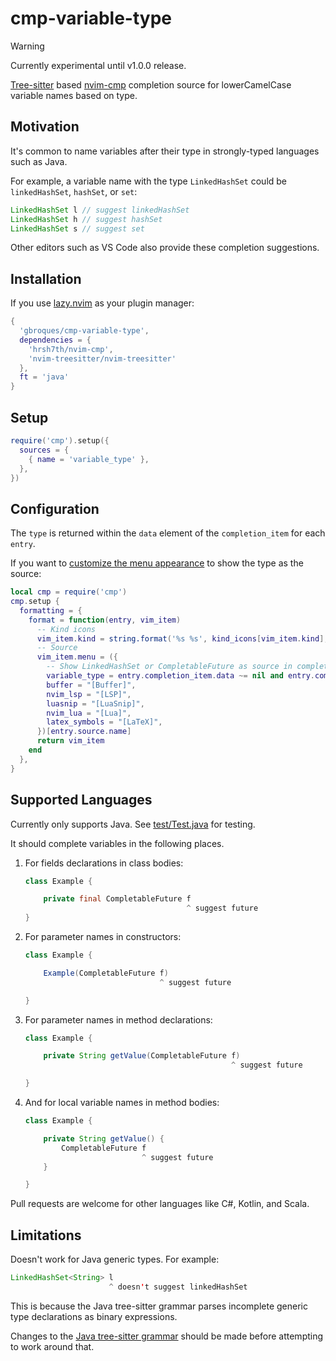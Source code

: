 # cmp-variable-type

> [!WARNING]
> Currently experimental until v1.0.0 release.

[Tree-sitter](https://github.com/tree-sitter/tree-sitter) based [nvim-cmp](https://github.com/hrsh7th/nvim-cmp) completion source for lowerCamelCase variable names based on type.

## Motivation

It's common to name variables after their type in strongly-typed languages such as Java.

For example, a variable name with the type `LinkedHashSet` could be `linkedHashSet`, `hashSet`, or `set`:

```java
LinkedHashSet l // suggest linkedHashSet
LinkedHashSet h // suggest hashSet
LinkedHashSet s // suggest set
```

Other editors such as VS Code also provide these completion suggestions.

## Installation

If you use [lazy.nvim](https://github.com/folke/lazy.nvim) as your plugin manager:
```lua
{
  'gbroques/cmp-variable-type',
  dependencies = {
    'hrsh7th/nvim-cmp',
    'nvim-treesitter/nvim-treesitter'
  },
  ft = 'java'
}
```

## Setup

```lua
require('cmp').setup({
  sources = {
    { name = 'variable_type' },
  },
})
```

## Configuration

The `type` is returned within the `data` element of the `completion_item` for each `entry`.

If you want to [customize the menu appearance](https://github.com/hrsh7th/nvim-cmp/wiki/Menu-Appearance#basic-customisations) to show the type as the source:

```lua
local cmp = require('cmp')
cmp.setup {
  formatting = {
    format = function(entry, vim_item)
      -- Kind icons
      vim_item.kind = string.format('%s %s', kind_icons[vim_item.kind], vim_item.kind)
      -- Source
      vim_item.menu = ({
        -- Show LinkedHashSet or CompletableFuture as source in completion menu.
        variable_type = entry.completion_item.data ~= nil and entry.completion_item.data.type or 'Var'
        buffer = "[Buffer]",
        nvim_lsp = "[LSP]",
        luasnip = "[LuaSnip]",
        nvim_lua = "[Lua]",
        latex_symbols = "[LaTeX]",
      })[entry.source.name]
      return vim_item
    end
  },
}
```

## Supported Languages

Currently only supports Java. See [test/Test.java](./test/Test.java) for testing.

It should complete variables in the following places.

1. For fields declarations in class bodies:
   ```java
   class Example {

       private final CompletableFuture f
                                       ^ suggest future
   }
   ```

2. For parameter names in constructors:
   ```java
   class Example {

       Example(CompletableFuture f)
                                 ^ suggest future

   }
   ```

3. For parameter names in method declarations:
   ```java
   class Example {

       private String getValue(CompletableFuture f)
                                                 ^ suggest future

   }
   ```

4. And for local variable names in method bodies:
   ```java
   class Example {

       private String getValue() {
           CompletableFuture f
                             ^ suggest future
       }

   }
   ```

Pull requests are welcome for other languages like C#, Kotlin, and Scala.

## Limitations
Doesn't work for Java generic types. For example:
```java
LinkedHashSet<String> l
                      ^ doesn't suggest linkedHashSet
```

This is because the Java tree-sitter grammar parses incomplete generic type declarations as binary expressions.

Changes to the [Java tree-sitter grammar](https://github.com/tree-sitter/tree-sitter-java) should be made before attempting to work around that.

